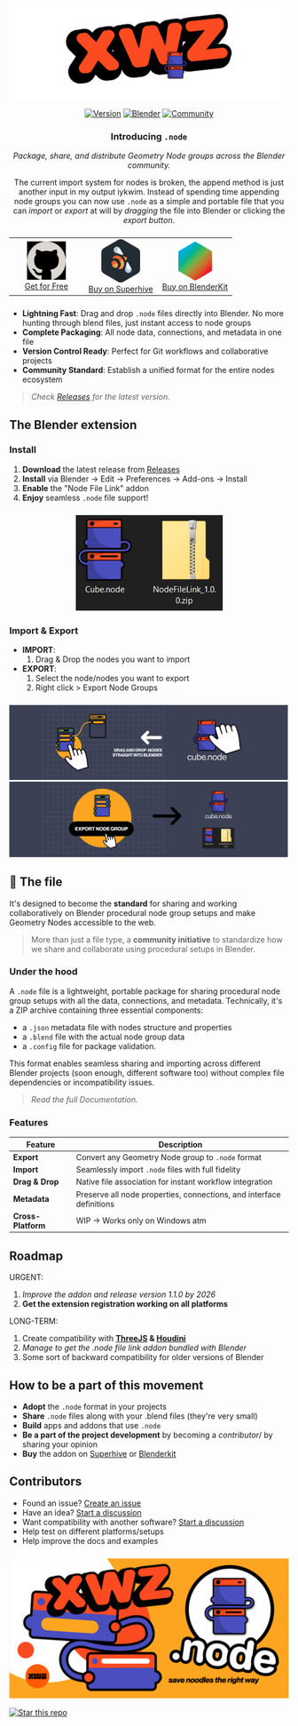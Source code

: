 
![Node Extension Preview](./docs/Asset%2026.png)

<div align="center">

[![Version](https://img.shields.io/badge/version-1.0.0-blue.svg)](https://github.com/nicolaiprodromov/dot_node/releases)
[![Blender](https://img.shields.io/badge/Blender-4.1%2B-orange.svg)](https://www.blender.org)
[![Community](https://img.shields.io/badge/join-community-ff69b4.svg)](https://xwz.app)

</div>

<div align="center">

### Introducing `.node`

*Package, share, and distribute Geometry Node groups across the Blender community.*

The current import system for nodes is broken, the append method is just another input in my output iykwim. Instead of spending time appending node groups you can now use `.node` as a simple and portable file that you can *import* or *export* at will by *dragging* the file into Blender or clicking the *export button*.

</div>

###

<div align="center">

<table>
<tr>
<td align="center" width="120">
<a href="https://github.com/nicolaiprodromov/dot_node/releases">
<img src="./docs/logo_git.png" width="70" style="filter: invert(1);">
<br>Get for Free
</a>
</td>
<td align="center" width="120">
<a href="https://superhivemarket.com">
<img src="./docs/logo_superhive.png" width="70">
<br>Buy on Superhive
</a>
</td>
<td align="center" width="120">
<a href="https://blenderkit.com">
<img src="./docs/logo_blenderkit.png" width="70">
<br>Buy on BlenderKit
</a>
</td>
</tr>
</table>

</div>

###

- **Lightning Fast**: Drag and drop `.node` files directly into Blender. No more hunting through blend files, just instant access to node groups
- **Complete Packaging**: All node data, connections, and metadata in one file
- **Version Control Ready**: Perfect for Git workflows and collaborative projects
- **Community Standard**: Establish a unified format for the entire nodes ecosystem

> *Check [Releases](https://github.com/nicolaiprodromov/dot_node/releases) for the latest version.*

## The Blender extension

### Install

1. **Download** the latest release from [Releases](https://github.com/nicolaiprodromov/dot_node/releases)
2. **Install** via Blender → Edit → Preferences → Add-ons → Install
3. **Enable** the "Node File Link" addon
4. **Enjoy** seamless `.node` file support!

###

<div align="center">

![File Example](./docs/Asset%201.JPG)

</div>

### Import & Export

- **IMPORT**:
    1. Drag & Drop the nodes you want to import
- **EXPORT**:
    1. Select the node/nodes you want to export
    2. Right click > Export Node Groups

###

![Node Format Features](./docs/Asset%2023.png)
![Node Workflow](./docs/Asset%2025.png)

## 🌟 The file

It's designed to become the **standard** for sharing and working collaboratively on Blender procedural node group setups and make Geometry Nodes accessible to the web.

> More than just a file type, a **community initiative** to standardize how we share and collaborate using procedural setups in Blender.

### Under the hood

A `.node` file is a lightweight, portable package for sharing procedural node group setups with all the data, connections, and metadata. Technically, it's a ZIP archive containing three essential components:

- a `.json` metadata file with nodes structure and properties
- a `.blend` file with the actual node group data
- a `.config` file for package validation.

This format enables seamless sharing and importing across different Blender projects (soon enough, different software too) without complex file dependencies or incompatibility issues.

> *Read the full Documentation.*

### Features

| Feature | Description |
|---------|-------------|
| **Export** | Convert any Geometry Node group to `.node` format |
| **Import** | Seamlessly import `.node` files with full fidelity |
| **Drag & Drop** | Native file association for instant workflow integration |
| **Metadata** | Preserve all node properties, connections, and interface definitions |
| **Cross-Platform** | WIP -> Works only on Windows atm|

## Roadmap

URGENT:

1. *Improve the addon and release version 1.1.0 by 2026*
2. **Get the extension registration working on all platforms**

LONG-TERM:

1. Create compatibility with **[ThreeJS](https://threejs.org) & [Houdini](https://sidefx.com)**
2. *Manage to get the .node file link addon bundled with Blender*
3. Some sort of backward compatibility for older versions of Blender

## How to be a part of this movement

- **Adopt** the `.node` format in your projects
- **Share** `.node` files along with your .blend files (they're very small)
- **Build** apps and addons that use `.node`
- **Be a part of the project development** by becoming a *contributor*/ by sharing your opinion
- **Buy** the addon on [Superhive](https://superhivemarket.com) or [Blenderkit](https://blenderkit.com)

## Contributors

- Found an issue? [Create an issue](https://github.com/nicolaiprodromov/dot_node/issues/new)
- Have an idea? [Start a discussion](https://github.com/nicolaiprodromov/dot_node/discussions)
- Want compatibility with another software? [Start a discussion](https://github.com/nicolaiprodromov/dot_node/discussions)
- Help test on different platforms/setups
- Help improve the docs and examples

###

<div align="center">

![Footer Image](./docs/Asset%2030.png)

</div>

[![Star this repo](https://img.shields.io/github/stars/nicolaiprodromov/dot_node?style=social)](https://github.com/nicolaiprodromov/dot_node)